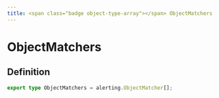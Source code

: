 ```yaml
---
title: <span class="badge object-type-array"></span> ObjectMatchers
---
```

# <span class="badge object-type-array"></span> ObjectMatchers

## Definition

```typescript
export type ObjectMatchers = alerting.ObjectMatcher[];

```
